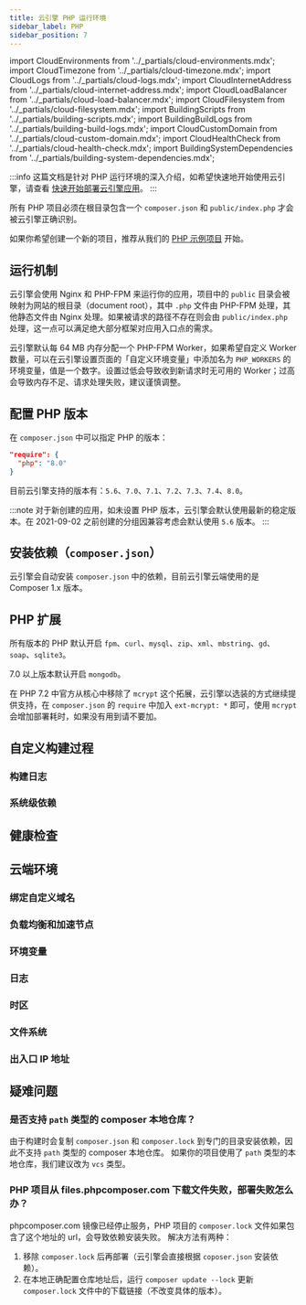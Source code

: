 ```yaml
---
title: 云引擎 PHP 运行环境
sidebar_label: PHP
sidebar_position: 7
---
```


import CloudEnvironments from '../_partials/cloud-environments.mdx';
import CloudTimezone from '../_partials/cloud-timezone.mdx';
import CloudLogs from '../_partials/cloud-logs.mdx';
import CloudInternetAddress from '../_partials/cloud-internet-address.mdx';
import CloudLoadBalancer from '../_partials/cloud-load-balancer.mdx';
import CloudFilesystem from '../_partials/cloud-filesystem.mdx';
import BuildingScripts from '../_partials/building-scripts.mdx';
import BuildingBuildLogs from '../_partials/building-build-logs.mdx';
import CloudCustomDomain from '../_partials/cloud-custom-domain.mdx';
import CloudHealthCheck from '../_partials/cloud-health-check.mdx';
import BuildingSystemDependencies from '../_partials/building-system-dependencies.mdx';

:::info
这篇文档是针对 PHP 运行环境的深入介绍，如希望快速地开始使用云引擎，请查看 [快速开始部署云引擎应用](/sdk/engine/deploy/getting-started)。
:::

所有 PHP 项目必须在根目录包含一个 `composer.json` 和 `public/index.php` 才会被云引擎正确识别。

如果你希望创建一个新的项目，推荐从我们的 [PHP 示例项目](https://github.com/leancloud/slim-getting-started) 开始。

## 运行机制

云引擎会使用 Nginx 和 PHP-FPM 来运行你的应用，项目中的 `public` 目录会被映射为网站的根目录（document root），其中 `.php` 文件由 PHP-FPM 处理，其他静态文件由 Nginx 处理。如果被请求的路径不存在则会由 `public/index.php` 处理，这一点可以满足绝大部分框架对应用入口点的需求。

云引擎默认每 64 MB 内存分配一个 PHP-FPM Worker，如果希望自定义 Worker 数量，可以在云引擎设置页面的「自定义环境变量」中添加名为 `PHP_WORKERS` 的环境变量，值是一个数字。设置过低会导致收到新请求时无可用的 Worker；过高会导致内存不足、请求处理失败，建议谨慎调整。

## 配置 PHP 版本

在 `composer.json` 中可以指定 PHP 的版本：

```json
"require": {
  "php": "8.0"
}
```

目前云引擎支持的版本有：`5.6`、`7.0`、`7.1`、`7.2`、`7.3`、`7.4`、`8.0`。

:::note
对于新创建的应用，如未设置 PHP 版本，云引擎会默认使用最新的稳定版本。在 2021-09-02 之前创建的分组因兼容考虑会默认使用 `5.6` 版本。
:::

## 安装依赖（`composer.json`）

云引擎会自动安装 `composer.json` 中的依赖，目前云引擎云端使用的是 Composer 1.x 版本。

## PHP 扩展

所有版本的 PHP 默认开启 `fpm`、`curl`、`mysql`、`zip`、`xml`、`mbstring`、`gd`、`soap`、`sqlite3`。

7.0 以上版本默认开启 `mongodb`。

在 PHP 7.2 中官方从核心中移除了 `mcrypt` 这个拓展，云引擎以选装的方式继续提供支持，在 `composer.json` 的 `require` 中加入 `ext-mcrypt: *` 即可，使用 `mcrypt` 会增加部署耗时，如果没有用到请不要加。

## 自定义构建过程

<BuildingScripts />

### 构建日志

<BuildingBuildLogs />

### 系统级依赖

<BuildingSystemDependencies />

## 健康检查

<CloudHealthCheck />

## 云端环境

### 绑定自定义域名

<CloudCustomDomain />

### 负载均衡和加速节点

<CloudLoadBalancer only='php' />

### 环境变量

<CloudEnvironments />

### 日志

<CloudLogs only='php' />

### 时区

<CloudTimezone />

### 文件系统

<CloudFilesystem />

### 出入口 IP 地址

<CloudInternetAddress />

## 疑难问题
### 是否支持 `path` 类型的 composer 本地仓库？

由于构建时会复制 `composer.json` 和 `composer.lock` 到专门的目录安装依赖，因此不支持 `path` 类型的 composer 本地仓库。
如果你的项目使用了 `path` 类型的本地仓库，我们建议改为 `vcs` 类型。

### PHP 项目从 files.phpcomposer.com 下载文件失败，部署失败怎么办？

phpcomposer.com 镜像已经停止服务，PHP 项目的 `composer.lock` 文件如果包含了这个地址的 url，会导致依赖安装失败。
解决方法有两种：

1. 移除 `composer.lock` 后再部署（云引擎会直接根据 `coposer.json` 安装依赖）。
2. 在本地正确配置仓库地址后，运行 `composer update --lock` 更新 `composer.lock` 文件中的下载链接（不改变具体的版本）。

